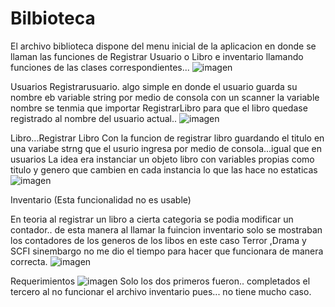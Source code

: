 # Bilbioteca
 
El archivo biblioteca dispone del menu inicial de la aplicacion en donde se llaman las funciones de Registrar Usuario o Libro e inventario llamando funciones de las clases correspondientes...
![imagen](https://github.com/user-attachments/assets/00810805-26f1-477e-a8a5-096dc59e7ce1)

    
Usuarios Registrarusuario.
algo simple en donde el usuario guarda su nombre eb variable string por medio de consola con un scanner
la variable nombre se tenmia que importar RegistrarLibro para que el libro quedase registrado al nombre del usuario actual..
![imagen](https://github.com/user-attachments/assets/e787aefe-6bdd-4a94-92c7-a1d75a3acfba)

Libro...Registrar Libro
Con la funcion de registrar libro guardando el titulo en una variabe strng que el usurio ingresa por medio de consola...igual que en usuarios
La idea era instanciar un objeto libro con variables propias como titulo y genero que cambien en cada instancia lo que las hace no estaticas
![imagen](https://github.com/user-attachments/assets/232b2a5e-f9fd-43f3-a09b-f2fa1b0e5082)



Inventario (Esta funcionalidad no es usable)

En teoria al registrar un libro a cierta categoria se podia modificar un contador.. de esta manera al llamar la fuincion inventario solo se mostraban los contadores de los generos de los libos en este caso Terror ,Drama y SCFI
sinembargo no me dio el tiempo para hacer que funcionara de manera correcta.
![imagen](https://github.com/user-attachments/assets/7b11b0a2-f000-44ec-a4d1-2333e45a1767)


Requerimientos
![imagen](https://github.com/user-attachments/assets/ec72138b-f3c3-456c-b265-5d31428c8204)
Solo los dos primeros fueron.. completados el tercero al no funcionar el archivo inventario pues... no tiene mucho caso. 
